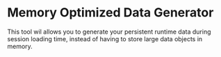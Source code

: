 # Memory Optimized Data Generator 

This tool wil allows you to generate your persistent runtime data during session loading time, instead of having to store large data objects in memory. 
